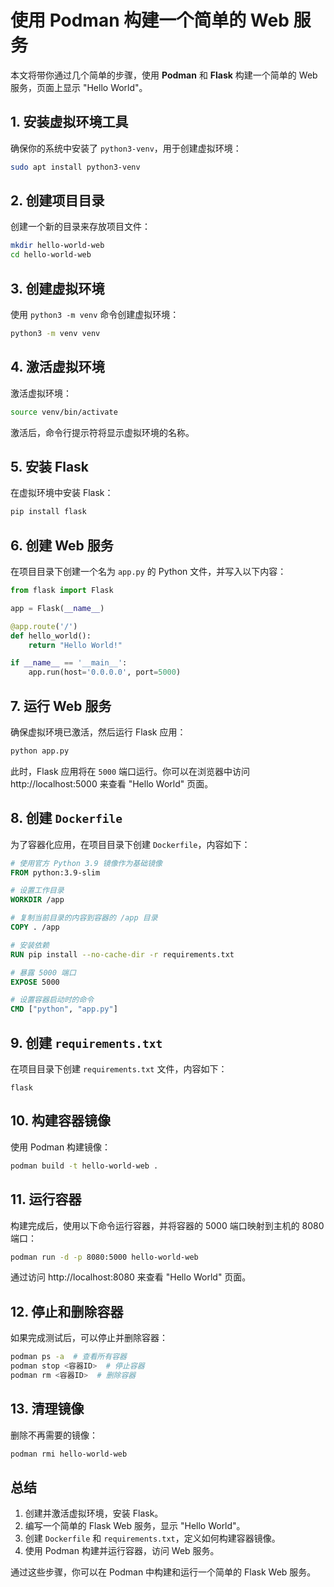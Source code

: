 
# 使用 Podman 构建一个简单的 Web 服务

本文将带你通过几个简单的步骤，使用 **Podman** 和 **Flask** 构建一个简单的 Web 服务，页面上显示 "Hello World"。

## 1. 安装虚拟环境工具

确保你的系统中安装了 `python3-venv`，用于创建虚拟环境：

```bash
sudo apt install python3-venv
```

## 2. 创建项目目录

创建一个新的目录来存放项目文件：

```bash
mkdir hello-world-web
cd hello-world-web
```

## 3. 创建虚拟环境

使用 `python3 -m venv` 命令创建虚拟环境：

```bash
python3 -m venv venv
```

## 4. 激活虚拟环境

激活虚拟环境：

```bash
source venv/bin/activate
```

激活后，命令行提示符将显示虚拟环境的名称。

## 5. 安装 Flask

在虚拟环境中安装 Flask：

```bash
pip install flask
```

## 6. 创建 Web 服务

在项目目录下创建一个名为 `app.py` 的 Python 文件，并写入以下内容：

```python
from flask import Flask

app = Flask(__name__)

@app.route('/')
def hello_world():
    return "Hello World!"

if __name__ == '__main__':
    app.run(host='0.0.0.0', port=5000)
```

## 7. 运行 Web 服务

确保虚拟环境已激活，然后运行 Flask 应用：

```bash
python app.py
```

此时，Flask 应用将在 `5000` 端口运行。你可以在浏览器中访问 http://localhost:5000  来查看 "Hello World" 页面。

## 8. 创建 `Dockerfile`

为了容器化应用，在项目目录下创建 `Dockerfile`，内容如下：

```Dockerfile
# 使用官方 Python 3.9 镜像作为基础镜像
FROM python:3.9-slim

# 设置工作目录
WORKDIR /app

# 复制当前目录的内容到容器的 /app 目录
COPY . /app

# 安装依赖
RUN pip install --no-cache-dir -r requirements.txt

# 暴露 5000 端口
EXPOSE 5000

# 设置容器启动时的命令
CMD ["python", "app.py"]
```

## 9. 创建 `requirements.txt`

在项目目录下创建 `requirements.txt` 文件，内容如下：

```
flask
```

## 10. 构建容器镜像

使用 Podman 构建镜像：

```bash
podman build -t hello-world-web .
```

## 11. 运行容器

构建完成后，使用以下命令运行容器，并将容器的 5000 端口映射到主机的 8080 端口：

```bash
podman run -d -p 8080:5000 hello-world-web
```

通过访问 http://localhost:8080 来查看 "Hello World" 页面。

## 12. 停止和删除容器

如果完成测试后，可以停止并删除容器：

```bash
podman ps -a  # 查看所有容器
podman stop <容器ID>  # 停止容器
podman rm <容器ID>  # 删除容器
```

## 13. 清理镜像

删除不再需要的镜像：

```bash
podman rmi hello-world-web
```

## 总结

1. 创建并激活虚拟环境，安装 Flask。
2. 编写一个简单的 Flask Web 服务，显示 "Hello World"。
3. 创建 `Dockerfile` 和 `requirements.txt`，定义如何构建容器镜像。
4. 使用 Podman 构建并运行容器，访问 Web 服务。

通过这些步骤，你可以在 Podman 中构建和运行一个简单的 Flask Web 服务。
